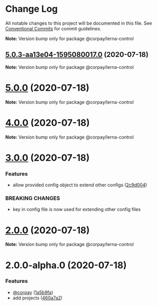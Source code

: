 # Change Log

All notable changes to this project will be documented in this file.
See [Conventional Commits](https://conventionalcommits.org) for commit guidelines.



**Note:** Version bump only for package @corpay/lerna-control





## [5.0.3-aa13e04-1595080017.0](https://github.com/ashimjk/ng-lerna/compare/v5.0.2...v5.0.3-aa13e04-1595080017.0) (2020-07-18)

**Note:** Version bump only for package @corpay/lerna-control





# [5.0.0](https://github.com/ashimjk/ng-lerna/compare/v4.0.1...v5.0.0) (2020-07-18)

**Note:** Version bump only for package @corpay/lerna-control





# [4.0.0](https://github.com/ashimjk/ng-lerna/compare/v3.0.0...v4.0.0) (2020-07-18)

**Note:** Version bump only for package @corpay/lerna-control





# [3.0.0](https://github.com/ashimjk/ng-lerna/compare/v2.0.0...v3.0.0) (2020-07-18)


### Features

* allow provided config object to extend other configs ([2c9d004](https://github.com/ashimjk/ng-lerna/commit/2c9d0046cb865e88561cdeea1ab7d2c7a6f43c4f))


### BREAKING CHANGES

* key in config file is now used for extending other config files





# [2.0.0](https://github.com/ashimjk/ng-lerna/compare/v2.0.0-alpha.0...v2.0.0) (2020-07-18)

**Note:** Version bump only for package @corpay/lerna-control





# 2.0.0-alpha.0 (2020-07-18)


### Features

* [@corpay](https://github.com/corpay) ([1a5b9fa](https://github.com/ashimjk/ng-lerna/commit/1a5b9fadca6d8d5ad4a68fd0ab9b6b7399ea88df))
* add projects ([460a7a2](https://github.com/ashimjk/ng-lerna/commit/460a7a250c76ca86737568d96f6448b4e06e0537))
